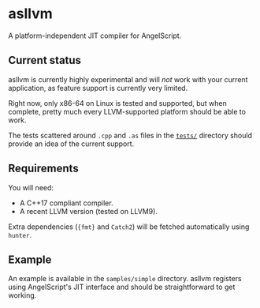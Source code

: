 # asllvm

A platform-independent JIT compiler for AngelScript.

## Current status

asllvm is currently highly experimental and will *not* work with your current application, as feature support
is currently very limited.

Right now, only x86-64 on Linux is tested and supported, but when complete, pretty much every LLVM-supported platform
should be able to work.

The tests scattered around `.cpp` and `.as` files in the [`tests/`](tests/) directory should provide an idea of the
current support.

## Requirements

You will need:
- A C++17 compliant compiler.
- A recent LLVM version (tested on LLVM9).

Extra dependencies (`{fmt}` and `Catch2`) will be fetched automatically using `hunter`.

## Example

An example is available in the `samples/simple` directory.
asllvm registers using AngelScript's JIT interface and should be straightforward to get working.
